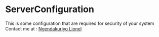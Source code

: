 # ServerConfiguration
This is some configuration that are required for security of your system
Contact me at : [Ngendakuriyo Lionel](mailto:ngendlio@gmail.com)

